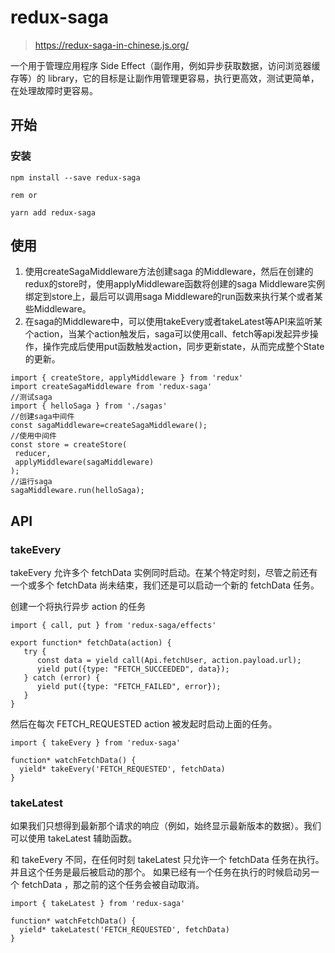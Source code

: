 # redux-saga
> https://redux-saga-in-chinese.js.org/

一个用于管理应用程序 Side Effect（副作用，例如异步获取数据，访问浏览器缓存等）的 library，它的目标是让副作用管理更容易，执行更高效，测试更简单，在处理故障时更容易。

## 开始
### 安装
```
npm install --save redux-saga

rem or

yarn add redux-saga
```
## 使用
1. 使用createSagaMiddleware方法创建saga 的Middleware，然后在创建的redux的store时，使用applyMiddleware函数将创建的saga Middleware实例绑定到store上，最后可以调用saga Middleware的run函数来执行某个或者某些Middleware。
1. 在saga的Middleware中，可以使用takeEvery或者takeLatest等API来监听某个action，当某个action触发后，saga可以使用call、fetch等api发起异步操作，操作完成后使用put函数触发action，同步更新state，从而完成整个State的更新。

```
import { createStore, applyMiddleware } from 'redux'
import createSagaMiddleware from 'redux-saga'
//测试saga
import { helloSaga } from './sagas'
//创建saga中间件
const sagaMiddleware=createSagaMiddleware();
//使用中间件
const store = createStore(
 reducer,
 applyMiddleware(sagaMiddleware)
);
//运行saga
sagaMiddleware.run(helloSaga);
```


## API
### takeEvery
takeEvery 允许多个 fetchData 实例同时启动。在某个特定时刻，尽管之前还有一个或多个 fetchData 尚未结束，我们还是可以启动一个新的 fetchData 任务。

创建一个将执行异步 action 的任务
```
import { call, put } from 'redux-saga/effects'

export function* fetchData(action) {
   try {
      const data = yield call(Api.fetchUser, action.payload.url);
      yield put({type: "FETCH_SUCCEEDED", data});
   } catch (error) {
      yield put({type: "FETCH_FAILED", error});
   }
}
```
然后在每次 FETCH_REQUESTED action 被发起时启动上面的任务。
```
import { takeEvery } from 'redux-saga'

function* watchFetchData() {
  yield* takeEvery('FETCH_REQUESTED', fetchData)
}
```

### takeLatest

如果我们只想得到最新那个请求的响应（例如，始终显示最新版本的数据）。我们可以使用 takeLatest 辅助函数。

和 takeEvery 不同，在任何时刻 takeLatest 只允许一个 fetchData 任务在执行。并且这个任务是最后被启动的那个。 如果已经有一个任务在执行的时候启动另一个 fetchData ，那之前的这个任务会被自动取消。
```
import { takeLatest } from 'redux-saga'

function* watchFetchData() {
  yield* takeLatest('FETCH_REQUESTED', fetchData)
}
```